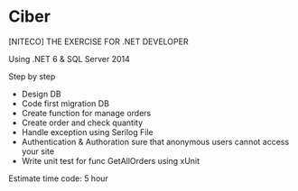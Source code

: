 # Ciber
[NITECO] THE EXERCISE FOR .NET DEVELOPER

Using .NET 6 & SQL Server 2014 

Step by step
- Design DB
- Code first migration DB 
- Create function for manage orders
- Create order and check quantity
- Handle exception using Serilog File 
- Authentication & Authoration sure that anonymous users cannot access your site
- Write unit test for func GetAllOrders using xUnit

Estimate time code: 5 hour
